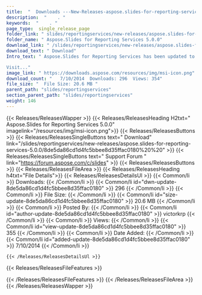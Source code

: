 ```yaml
---
title:  "  Downloads ---New-Releases-aspose.slides-for-reporting-services-5.0.0 . " 
description:  "    . " 
keywords:  "    . " 
page_type:  single_release_page
folder_link: " slides/reportingservices/new-releases/aspose.slides-for-reporting-services-5.0.0/"
folder_name: " Aspose.Slides for Reporting Services 5.0.0"
download_link: " /slides/reportingservices/new-releases/aspose.slides-for-reporting-services-5.0.0/8de5da86cd1d4fc5bbee8d35ffac0180"
download_text: " Download"
Intro_text: " Aspose.Slides for Reporting Services has been updated to version 5.0.0.

Visit..."
image_link: " https://downloads.aspose.com/resources/img/msi-icon.png"
download_count: "   7/10/2014  Downloads: 296  Views: 354"
file_size: "  File Size: 20.6 MB "
parent_path: "slides/reportingservices"
section_parent_path: "slides/reportingservices"
weight: 146 
---
```


{{< Releases/ReleasesWapper >}}
  {{< Releases/ReleasesHeading H2txt=" Aspose.Slides for Reporting Services 5.0.0" imagelink="/resources/img/msi-icon.png">}}
  {{< Releases/ReleasesButtons >}}
    {{< Releases/ReleasesSingleButtons text=" Download" link="/slides/reportingservices/new-releases/aspose.slides-for-reporting-services-5.0.0/8de5da86cd1d4fc5bbee8d35ffac0180%20%20" >}}
    {{< Releases/ReleasesSingleButtons text=" Support Forum " link="https://forum.aspose.com/c/slides" >}}
  {{< Releases/ReleasesButtons >}}
  {{< Releases/ReleasesFileArea >}}
    {{< Releases/ReleasesHeading h4txt="File Details">}}
    {{< Releases/ReleasesDetailsUl >}}
            {{< Common/li  >}} Downloads: {{< /Common/li >}} 
      {{< Common/li id="dwn-update-8de5da86cd1d4fc5bbee8d35ffac0180" >}} 296 {{< /Common/li >}} 
      {{< Common/li  >}} File Size: {{< /Common/li >}} 
      {{< Common/li id="size-update-8de5da86cd1d4fc5bbee8d35ffac0180" >}} 20.6 MB {{< /Common/li >}} 
      {{< Common/li  >}} Posted By: {{< /Common/li >}} 
      {{< Common/li id="author-update-8de5da86cd1d4fc5bbee8d35ffac0180" >}} victorkrp {{< /Common/li >}} 
      {{< Common/li  >}} Views: {{< /Common/li >}} 
      {{< Common/li id="view-update-8de5da86cd1d4fc5bbee8d35ffac0180" >}} 355 {{< /Common/li >}} 
      {{< Common/li  >}} Date Added: {{< /Common/li >}} 
      {{< Common/li id="added-update-8de5da86cd1d4fc5bbee8d35ffac0180" >}} 7/10/2014 {{< /Common/li >}} 

    {{< /Releases/ReleasesDetailsUl >}}

  {{< Releases/ReleasesFileFeatures >}}
      
  {{< /Releases/ReleasesFileFeatures >}}
 {{< /Releases/ReleasesFileArea >}}
{{< /Releases/ReleasesWapper >}}


